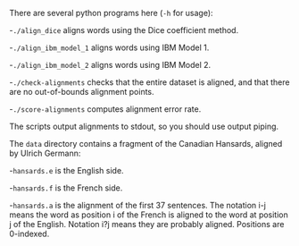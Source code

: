 There are several python programs here (`-h` for usage):

-`./align_dice` aligns words using the Dice coefficient method.

-`./align_ibm_model_1` aligns words using IBM Model 1.

-`./align_ibm_model_2` aligns words using IBM Model 2.

-`./check-alignments` checks that the entire dataset is aligned, and
  that there are no out-of-bounds alignment points.

-`./score-alignments` computes alignment error rate.

The scripts output alignments to stdout, so you should use output piping.

The `data` directory contains a fragment of the Canadian Hansards,
aligned by Ulrich Germann:

-`hansards.e` is the English side.

-`hansards.f` is the French side.

-`hansards.a` is the alignment of the first 37 sentences. The 
  notation i-j means the word as position i of the French is 
  aligned to the word at position j of the English. Notation 
  i?j means they are probably aligned. Positions are 0-indexed.
